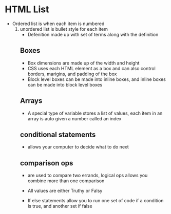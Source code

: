 # HTML List
- Ordered list is when each item is numbered <ol>
- unordered list is bullet style for each item <ul>
- Defenition made up with set of terms along with the definition <dl>
  
 ## Boxes
  - Box dimensions are made up of the width and height
  - CSS uses each HTML element as a box and can also control borders, marigins, and padding of the box
  - Block level boxes can be made into inline boxes, and inline boxes can be made into block level boxes
  
  ## Arrays
  - A special type of variable stores a list of values, each item in an array is auto given a number called an index
  
  ## conditional statements 
  - allows your computer to decide what to do next
  
  ## comparison ops 
  - are used to compare two errands, logical ops allows you combine more than one comparison
  
  - All values are either Truthy or Falsy
  - If else statements allow you to run one set of code if a condition is true, and another set if false
